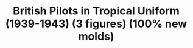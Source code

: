 ---
layout: product
title: "British Pilots in Tropical Uniform (1939-1943) (3 figures) (100% new molds)"
price: "TBA" 
desc: "Maketa"
img_path: "/assets/img/ICM 32106.webp"
brand: "N/A"
available: false
special_offer: false
new: false
soon: false
cat: "010000"
subcat: "013600"
subsubcat: "0N/A"
sifra: "ICM 32106"
popular: false
---